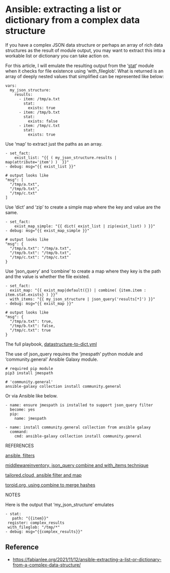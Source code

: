 
# Ansible: extracting a list or dictionary from a complex data structure

If you have a complex JSON data structure or perhaps an array of rich data structures as the result of module output, you may want to extract this into a workable list or dictionary you can take action on.

For this article, I will emulate the resulting output from the ‘[stat](https://docs.ansible.com/ansible/latest/collections/ansible/builtin/stat_module.html)‘ module when it checks for file existence using ‘with\_fileglob’.   What is returned is an array of deeply nested values that simplified can be represented like below:

```
vars:
  my_json_structure:
    results:
      - item: /tmp/a.txt
        stat:
          exists: true
      - item: /tmp/b.txt
        stat:
          exists: false
      - item: /tmp/c.txt
        stat:
          exists: true
```

Use ‘map’ to extract just the paths as an array.

```
- set_fact:
    exist_list: "{{ ( my_json_structure.results | map(attribute='item') )  }}"
- debug: msg="{{ exist_list }}"

# output looks like
"msg": [
  "/tmp/a.txt",
  "/tmp/b.txt",
  "/tmp/c.txt"
]
```

Use  ‘dict’ and ‘zip’ to create a simple map where the key and value are the same.

```
- set_fact:
    exist_map_simple: "{{ dict( exist_list | zip(exist_list) ) }}"
- debug: msg="{{ exist_map_simple }}"

# output looks like
"msg": {
  "/tmp/a.txt": "/tmp/a.txt",
  "/tmp/b.txt": "/tmp/b.txt",
  "/tmp/c.txt": "/tmp/c.txt"
}
```

Use ‘json\_query’ and ‘combine’ to create a map where they key is the path and the value is whether the file existed.

```
- set_fact:
  exist_map: "{{ exist_map|default({}) | combine( {item.item : item.stat.exists} ) }}"
  with_items: "{{ my_json_structure | json_query('results[*]') }}"
- debug: msg="{{ exist_map }}"

# output looks like
"msg": {
  "/tmp/a.txt": true,
  "/tmp/b.txt": false,
  "/tmp/c.txt": true
}
```

The full playbook, [datastructure-to-dict.yml](./datastructure-to-dict.yml)

The use of json\_query requires the ‘jmespath’ python module and ‘community.general’ Ansible Galaxy module.

```
# required pip module
pip3 install jmespath

# 'community.general'
ansible-galaxy collection install community.general
```

Or via Ansible like below.

```
- name: ensure jmespath is installed to support json_query filter
  become: yes
  pip:
    name: jmespath

- name: install community.general collection from ansible galaxy
  command:
    cmd: ansible-galaxy collection install community.general
```

REFERENCES

[ansible, filters](https://docs.ansible.com/ansible/latest/user_guide/playbooks_filters.html)

[middlewareinventory, json\_query combine and with\_items technique](https://www.middlewareinventory.com/blog/ansible_json_query/)

[tailored.cloud, ansible filter and map](https://www.tailored.cloud/devops/how-to-filter-and-map-lists-in-ansible/)

[toroid.org, using combine to merge hashes](https://toroid.org/ansible-combine)

NOTES

Here is the output that ‘my\_json\_structure’ emulates

```
- stat:
   path: "{{item}}"
 register: complex_results
 with_fileglob: "/tmp/*"
- debug: msg="{{complex_results}}"
```

## Reference

* https://fabianlee.org/2021/11/12/ansible-extracting-a-list-or-dictionary-from-a-complex-data-structure/
